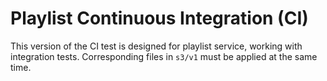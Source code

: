 # Playlist Continuous Integration (CI)

This version of the CI test is designed for playlist service, working with integration tests. Corresponding files in `s3/v1` must be applied at the same time.
